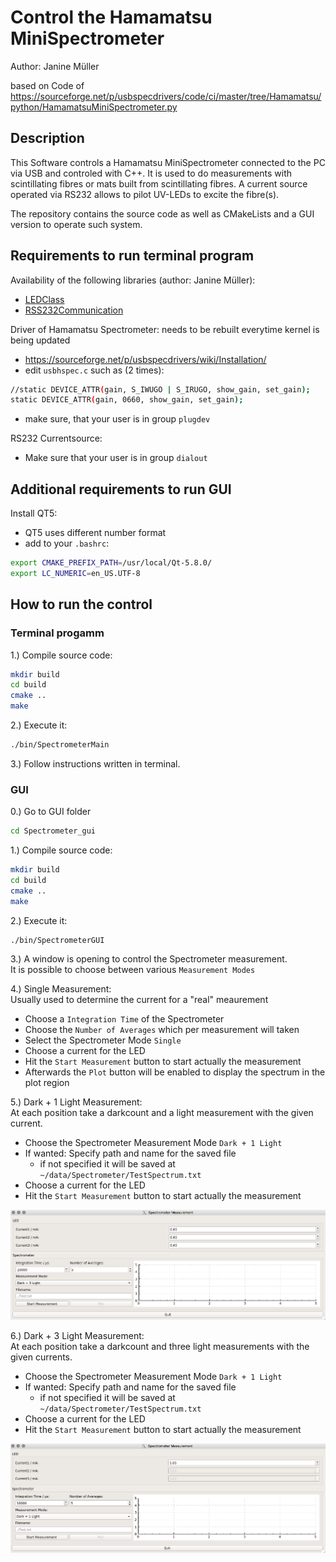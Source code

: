 # Control the Hamamatsu MiniSpectrometer
 Author: Janine Müller

 based on Code of https://sourceforge.net/p/usbspecdrivers/code/ci/master/tree/Hamamatsu/python/HamamatsuMiniSpectrometer.py

## Description
This Software controls a Hamamatsu MiniSpectrometer connected to the PC via USB and controled with C++.
It is used to do measurements with scintillating fibres or mats built from scintillating fibres.
A current source operated via RS232 allows to pilot UV-LEDs to excite the fibre(s).  

The repository contains the source code as well as CMakeLists and a GUI version to operate such system.

## Requirements to run terminal program

Availability of the following libraries (author: Janine Müller):
* [LEDClass][1]
* [RSS232Communication][4]

Driver of Hamamatsu Spectrometer:
needs to be rebuilt everytime kernel is being updated
* https://sourceforge.net/p/usbspecdrivers/wiki/Installation/
* edit `usbhspec.c` such as (2 times):

```bash
//static DEVICE_ATTR(gain, S_IWUGO | S_IRUGO, show_gain, set_gain);
static DEVICE_ATTR(gain, 0660, show_gain, set_gain);
```
* make sure, that your user is in group `plugdev`

RS232 Currentsource:
* Make sure that your user is in group `dialout`

## Additional requirements to run GUI

Install QT5:
* QT5 uses different number format 
* add to your `.bashrc`:

```bash
export CMAKE_PREFIX_PATH=/usr/local/Qt-5.8.0/
export LC_NUMERIC=en_US.UTF-8
```

## How to run the control

### Terminal progamm

1.) Compile source code:

```bash
mkdir build
cd build
cmake ..
make
```

2.) Execute it:

```bash
./bin/SpectrometerMain
```

3.) Follow instructions written in terminal.


### GUI

0.) Go to GUI folder

```bash
cd Spectrometer_gui
```

1.) Compile source code:

```bash
mkdir build
cd build
cmake ..
make
```

2.) Execute it:

```bash
./bin/SpectrometerGUI
```

3.) A window is opening to control the Spectrometer measurement.  
It is possible to choose between various `Measurement Modes`

4.) Single Measurement:  
Usually used to determine the current for a "real" meaurement
* Choose a `Integration Time` of the Spectrometer
* Choose the `Number of Averages` which per measurement will taken
* Select the Spectrometer Mode `Single`
* Choose a current for the LED
* Hit the `Start Measurement` button to start actually the measurement
* Afterwards the `Plot` button will be enabled to display the spectrum in the plot region

5.) Dark + 1 Light Measurement:  
At each position take a darkcount and a light measurement with the given current.
* Choose the Spectrometer Measurement Mode `Dark + 1 Light`
* If wanted: Specify path and name for the saved file
	* if not specified it will be saved at `~/data/Spectrometer/TestSpectrum.txt`
* Choose a current for the LED
* Hit the `Start Measurement` button to start actually the measurement

![](img/Spectro1.png)

6.) Dark + 3 Light Measurement:  
At each position take a darkcount and three light measurements with the given currents.
* Choose the Spectrometer Measurement Mode `Dark + 1 Light`
* If wanted: Specify path and name for the saved file
	* if not specified it will be saved at `~/data/Spectrometer/TestSpectrum.txt`
* Choose a current for the LED
* Hit the `Start Measurement` button to start actually the measurement

![](img/Spectro2.png)


[1]: https://git.e5.physik.tu-dortmund.de/jmueller/LEDClass
[4]: https://git.e5.physik.tu-dortmund.de/jmueller/RS232communication